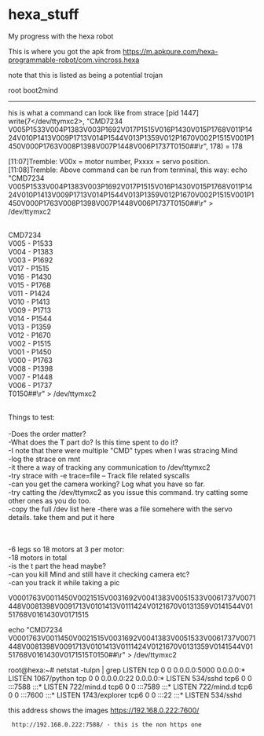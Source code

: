 # hexa_stuff
My progress with the hexa robot


This is where you got the apk from
https://m.apkpure.com/hexa-programmable-robot/com.vincross.hexa

note that this is listed as being a potential trojan


root
boot2mind


---------


his is what a command can look like from strace [pid  1447] write(7</dev/ttymxc2>, "CMD7234 V005P1533V004P1383V003P1692V017P1515V016P1430V015P1768V011P1424V010P1413V009P1713V014P1544V013P1359V012P1670V002P1515V001P1450V000P1763V008P1398V007P1448V006P1737T0150##\r", 178) = 178


[11:07]Tremble: V00x = motor number, Pxxxx = servo position.
[11:08]Tremble: Above command can be run from terminal, this way: echo "CMD7234 V005P1533V004P1383V003P1692V017P1515V016P1430V015P1768V011P1424V010P1413V009P1713V014P1544V013P1359V012P1670V002P1515V001P1450V000P1763V008P1398V007P1448V006P1737T0150##\r" > /dev/ttymxc2
<BR><BR>

CMD7234  <BR>
V005 - P1533 <BR>
V004 - P1383 <BR>
V003 - P1692 <BR>
V017 - P1515 <BR>
V016 - P1430 <BR>
V015 - P1768 <BR>
V011 - P1424 <BR>
V010 - P1413 <BR>
V009 - P1713 <BR>
V014 - P1544 <BR>
V013 - P1359 <BR>
V012 - P1670 <BR>
V002 - P1515 <BR>
V001 - P1450 <BR>
V000 - P1763 <BR>
V008 - P1398 <BR>
V007 - P1448 <BR>
V006 - P1737 <BR>
T0150##\r" > /dev/ttymxc2
<BR><BR>

Things to test: <BR>
<BR>
-Does the order matter? <BR>
-What does the T part do? Is this time spent to do it? <BR>
-I note that there were multiple "CMD" types when I was stracing Mind <BR>
-log the strace on mnt <BR>
-it there a way of tracking any communication to /dev/ttymxc2 <BR>
-try strace with -e trace=file – Track file related syscalls <BR>
-can you get the camera working? Log what you have so far. <BR>
-try catting the  /dev/ttymxc2 as you issue this command. try catting some other ones as you do too. <BR>
-copy the full /dev list here
-there was a file somehere with the servo details. take them and put it here <BR>
  
   <BR> <BR>
-6 legs so 18 motors at 3 per motor: <BR>
-18 motors in total <BR>
-is the t part the head maybe? <BR>
-can you kill Mind and still have it checking camera etc? <BR>
-can you track it while taking a pic <BR>


V0001763V0011450V0021515V0031692V0041383V0051533V0061737V0071448V0081398V0091713V0101413V0111424V0121670V0131359V0141544V0151768V0161430V0171515

echo "CMD7234 V0001763V0011450V0021515V0031692V0041383V0051533V0061737V0071448V0081398V0091713V0101413V0111424V0121670V0131359V0141544V0151768V0161430V0171515T0150##\r" > /dev/ttymxc2


root@hexa:~# netstat -tulpn | grep LISTEN
tcp        0      0 0.0.0.0:5000            0.0.0.0:*               LISTEN      1067/python
tcp        0      0 0.0.0.0:22              0.0.0.0:*               LISTEN      534/sshd
tcp6       0      0 :::7588                 :::*                    LISTEN      722/mind.d
tcp6       0      0 :::7589                 :::*                    LISTEN      722/mind.d
tcp6       0      0 :::7600                 :::*                    LISTEN      1743/explorer
tcp6       0      0 :::22                   :::*                    LISTEN      534/sshd

this address shows the images
https://192.168.0.222:7600/

     
     
     http://192.168.0.222:7588/ - this is the non https one
